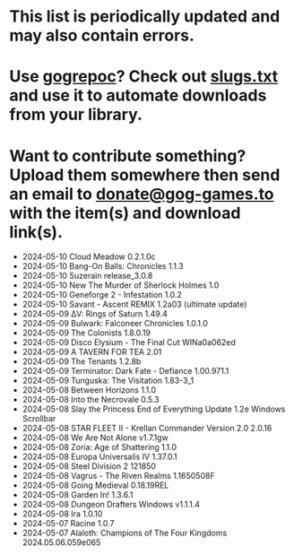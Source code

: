# This list is periodically updated and may also contain errors.

# Use [gogrepoc](https://github.com/Kalanyr/gogrepoc "gogrepoc")? Check out [slugs.txt](https://raw.githubusercontent.com/GOG-Games-com/missing-updates/main/slugs.txt "slugs.txt") and use it to automate downloads from your library.

# Want to contribute something? Upload them somewhere then send an email to <a href="mailto:donate@gog-games.to">donate@gog-games.to</a> with the item(s) and download link(s).

- 2024-05-10 Cloud Meadow 0.2.1.0c
- 2024-05-10 Bang-On Balls: Chronicles 1.1.3
- 2024-05-10 Suzerain release_3.0.8
- 2024-05-10 New The Murder of Sherlock Holmes 1.0
- 2024-05-10 Geneforge 2 - Infestation 1.0.2
- 2024-05-10 Savant - Ascent REMIX 1.2a03 (ultimate update)
- 2024-05-09 ΔV: Rings of Saturn 1.49.4
- 2024-05-09 Bulwark: Falconeer Chronicles 1.0.1.0
- 2024-05-09 The Colonists 1.8.0.19
- 2024-05-09 Disco Elysium - The Final Cut WINa0a062ed
- 2024-05-09 A TAVERN FOR TEA 2.01
- 2024-05-09 The Tenants 1.2.8b
- 2024-05-09 Terminator: Dark Fate - Defiance 1.00.971.1
- 2024-05-09 Tunguska: The Visitation 1.83-3_1
- 2024-05-08 Between Horizons 1.1.0
- 2024-05-08 Into the Necrovale 0.5.3
- 2024-05-08 Slay the Princess End of Everything Update 1.2e Windows Scrollbar
- 2024-05-08 STAR FLEET II - Krellan Commander Version 2.0 2.0.16
- 2024-05-08 We Are Not Alone v1.7.1gw
- 2024-05-08 Zoria: Age of Shattering 1.1.0
- 2024-05-08 Europa Universalis IV 1.37.0.1
- 2024-05-08 Steel Division 2 121850
- 2024-05-08 Vagrus - The Riven Realms 1.1650508F
- 2024-05-08 Going Medieval 0.18.19REL
- 2024-05-08 Garden In! 1.3.6.1
- 2024-05-08 Dungeon Drafters Windows v1.1.1.4
- 2024-05-08 Ira 1.0.10
- 2024-05-07 Racine 1.0.7
- 2024-05-07 Alaloth: Champions of The Four Kingdoms 2024.05.06.059e065
